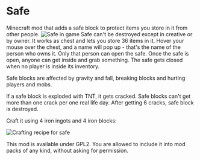 Safe
====
Minecraft mod that adds a safe block to protect items you store in it from other people.
![Safe in game](http://178.62.56.100/safe/preview.png)
Safe can't be destroyed except in creative or by owner. It works as chest and lets you store 36 items in it. Hover your mouse over the chest, and a name will pop up - that's the name of the person who owns it. Only that person can open the safe. Once the safe is open, anyone can get inside and grab something. The safe gets closed when no player is inside its inventory.

Safe blocks are affected by gravity and fall, breaking blocks and hurting players and mobs.

If a safe block is exploded with TNT, it gets cracked. Safe blocks can't get more than one crack per one real life day. After getting 6 cracks, safe block is destroyed.

Craft it using 4 iron ingots and 4 iron blocks:

![Crafting recipe for safe](http://178.62.56.100/safe/recipe.png)

This mod is available under GPL2.
You are allowed to include it into mod packs of any kind, without asking for permission.
